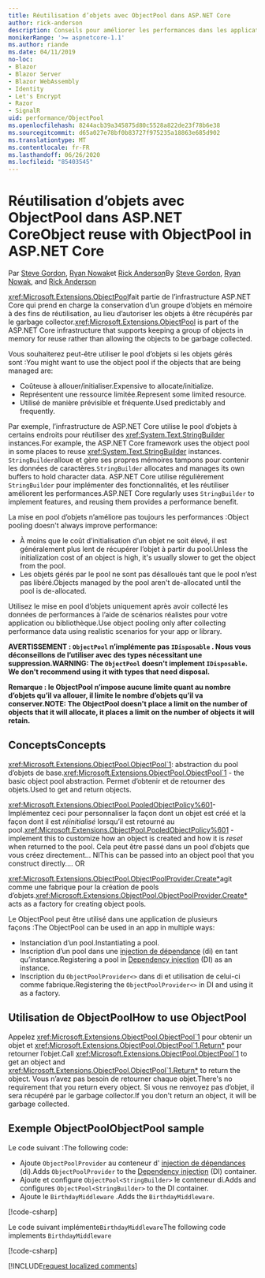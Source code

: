 ```yaml
---
title: Réutilisation d’objets avec ObjectPool dans ASP.NET Core
author: rick-anderson
description: Conseils pour améliorer les performances dans les applications de ASP.NET Core à l’aide de ObjectPool.
monikerRange: '>= aspnetcore-1.1'
ms.author: riande
ms.date: 04/11/2019
no-loc:
- Blazor
- Blazor Server
- Blazor WebAssembly
- Identity
- Let's Encrypt
- Razor
- SignalR
uid: performance/ObjectPool
ms.openlocfilehash: 8244acb39a345875d80c5528a822de23f78b6e38
ms.sourcegitcommit: d65a027e78bf0b83727f975235a18863e685d902
ms.translationtype: MT
ms.contentlocale: fr-FR
ms.lasthandoff: 06/26/2020
ms.locfileid: "85403545"
---
```

# <a name="object-reuse-with-objectpool-in-aspnet-core"></a><span data-ttu-id="de07f-103">Réutilisation d’objets avec ObjectPool dans ASP.NET Core</span><span class="sxs-lookup"><span data-stu-id="de07f-103">Object reuse with ObjectPool in ASP.NET Core</span></span>

<span data-ttu-id="de07f-104">Par [Steve Gordon](https://twitter.com/stevejgordon), [Ryan Nowak](https://github.com/rynowak)et [Rick Anderson](https://twitter.com/RickAndMSFT)</span><span class="sxs-lookup"><span data-stu-id="de07f-104">By [Steve Gordon](https://twitter.com/stevejgordon), [Ryan Nowak](https://github.com/rynowak), and [Rick Anderson](https://twitter.com/RickAndMSFT)</span></span>

<span data-ttu-id="de07f-105"><xref:Microsoft.Extensions.ObjectPool>fait partie de l’infrastructure ASP.NET Core qui prend en charge la conservation d’un groupe d’objets en mémoire à des fins de réutilisation, au lieu d’autoriser les objets à être récupérés par le garbage collector.</span><span class="sxs-lookup"><span data-stu-id="de07f-105"><xref:Microsoft.Extensions.ObjectPool> is part of the ASP.NET Core infrastructure that supports keeping a group of objects in memory for reuse rather than allowing the objects to be garbage collected.</span></span>

<span data-ttu-id="de07f-106">Vous souhaiterez peut-être utiliser le pool d’objets si les objets gérés sont :</span><span class="sxs-lookup"><span data-stu-id="de07f-106">You might want to use the object pool if the objects that are being managed are:</span></span>

- <span data-ttu-id="de07f-107">Coûteuse à allouer/initialiser.</span><span class="sxs-lookup"><span data-stu-id="de07f-107">Expensive to allocate/initialize.</span></span>
- <span data-ttu-id="de07f-108">Représentent une ressource limitée.</span><span class="sxs-lookup"><span data-stu-id="de07f-108">Represent some limited resource.</span></span>
- <span data-ttu-id="de07f-109">Utilisé de manière prévisible et fréquente.</span><span class="sxs-lookup"><span data-stu-id="de07f-109">Used predictably and frequently.</span></span>

<span data-ttu-id="de07f-110">Par exemple, l’infrastructure de ASP.NET Core utilise le pool d’objets à certains endroits pour réutiliser des <xref:System.Text.StringBuilder> instances.</span><span class="sxs-lookup"><span data-stu-id="de07f-110">For example, the ASP.NET Core framework uses the object pool in some places to reuse <xref:System.Text.StringBuilder> instances.</span></span> <span data-ttu-id="de07f-111">`StringBuilder`alloue et gère ses propres mémoires tampons pour contenir les données de caractères.</span><span class="sxs-lookup"><span data-stu-id="de07f-111">`StringBuilder` allocates and manages its own buffers to hold character data.</span></span> <span data-ttu-id="de07f-112">ASP.NET Core utilise régulièrement `StringBuilder` pour implémenter des fonctionnalités, et les réutiliser améliorent les performances.</span><span class="sxs-lookup"><span data-stu-id="de07f-112">ASP.NET Core regularly uses `StringBuilder` to implement features, and reusing them provides a performance benefit.</span></span>

<span data-ttu-id="de07f-113">La mise en pool d’objets n’améliore pas toujours les performances :</span><span class="sxs-lookup"><span data-stu-id="de07f-113">Object pooling doesn't always improve performance:</span></span>

- <span data-ttu-id="de07f-114">À moins que le coût d’initialisation d’un objet ne soit élevé, il est généralement plus lent de récupérer l’objet à partir du pool.</span><span class="sxs-lookup"><span data-stu-id="de07f-114">Unless the initialization cost of an object is high, it's usually slower to get the object from the pool.</span></span>
- <span data-ttu-id="de07f-115">Les objets gérés par le pool ne sont pas désalloués tant que le pool n’est pas libéré.</span><span class="sxs-lookup"><span data-stu-id="de07f-115">Objects managed by the pool aren't de-allocated until the pool is de-allocated.</span></span>

<span data-ttu-id="de07f-116">Utilisez le mise en pool d’objets uniquement après avoir collecté les données de performances à l’aide de scénarios réalistes pour votre application ou bibliothèque.</span><span class="sxs-lookup"><span data-stu-id="de07f-116">Use object pooling only after collecting performance data using realistic scenarios for your app or library.</span></span>

<span data-ttu-id="de07f-117">**AVERTISSEMENT : `ObjectPool` n’implémente pas `IDisposable` . Nous vous déconseillons de l’utiliser avec des types nécessitant une suppression.**</span><span class="sxs-lookup"><span data-stu-id="de07f-117">**WARNING: The `ObjectPool` doesn't implement `IDisposable`. We don't recommend using it with types that need disposal.**</span></span>

<span data-ttu-id="de07f-118">**Remarque : le ObjectPool n’impose aucune limite quant au nombre d’objets qu’il va allouer, il limite le nombre d’objets qu’il va conserver.**</span><span class="sxs-lookup"><span data-stu-id="de07f-118">**NOTE: The ObjectPool doesn't place a limit on the number of objects that it will allocate, it places a limit on the number of objects it will retain.**</span></span>

## <a name="concepts"></a><span data-ttu-id="de07f-119">Concepts</span><span class="sxs-lookup"><span data-stu-id="de07f-119">Concepts</span></span>

<span data-ttu-id="de07f-120"><xref:Microsoft.Extensions.ObjectPool.ObjectPool`1>: abstraction du pool d’objets de base.</span><span class="sxs-lookup"><span data-stu-id="de07f-120"><xref:Microsoft.Extensions.ObjectPool.ObjectPool`1> - the basic object pool abstraction.</span></span> <span data-ttu-id="de07f-121">Permet d’obtenir et de retourner des objets.</span><span class="sxs-lookup"><span data-stu-id="de07f-121">Used to get and return objects.</span></span>

<span data-ttu-id="de07f-122"><xref:Microsoft.Extensions.ObjectPool.PooledObjectPolicy%601>-Implémentez ceci pour personnaliser la façon dont un objet est créé et la façon dont il est *réinitialisé* lorsqu’il est retourné au pool.</span><span class="sxs-lookup"><span data-stu-id="de07f-122"><xref:Microsoft.Extensions.ObjectPool.PooledObjectPolicy%601> - implement this to customize how an object is created and how it is *reset* when returned to the pool.</span></span> <span data-ttu-id="de07f-123">Cela peut être passé dans un pool d’objets que vous créez directement... NI</span><span class="sxs-lookup"><span data-stu-id="de07f-123">This can be passed into an object pool that you construct directly.... OR</span></span>

<span data-ttu-id="de07f-124"><xref:Microsoft.Extensions.ObjectPool.ObjectPoolProvider.Create*>agit comme une fabrique pour la création de pools d’objets.</span><span class="sxs-lookup"><span data-stu-id="de07f-124"><xref:Microsoft.Extensions.ObjectPool.ObjectPoolProvider.Create*> acts as a factory for creating object pools.</span></span>
<!-- REview, there is no ObjectPoolProvider<T> -->

<span data-ttu-id="de07f-125">Le ObjectPool peut être utilisé dans une application de plusieurs façons :</span><span class="sxs-lookup"><span data-stu-id="de07f-125">The ObjectPool can be used in an app in multiple ways:</span></span>

* <span data-ttu-id="de07f-126">Instanciation d’un pool.</span><span class="sxs-lookup"><span data-stu-id="de07f-126">Instantiating a pool.</span></span>
* <span data-ttu-id="de07f-127">Inscription d’un pool dans une [injection de dépendance](xref:fundamentals/dependency-injection) (di) en tant qu’instance.</span><span class="sxs-lookup"><span data-stu-id="de07f-127">Registering a pool in [Dependency injection](xref:fundamentals/dependency-injection) (DI) as an instance.</span></span>
* <span data-ttu-id="de07f-128">Inscription du `ObjectPoolProvider<>` dans di et utilisation de celui-ci comme fabrique.</span><span class="sxs-lookup"><span data-stu-id="de07f-128">Registering the `ObjectPoolProvider<>` in DI and using it as a factory.</span></span>

## <a name="how-to-use-objectpool"></a><span data-ttu-id="de07f-129">Utilisation de ObjectPool</span><span class="sxs-lookup"><span data-stu-id="de07f-129">How to use ObjectPool</span></span>

<span data-ttu-id="de07f-130">Appelez <xref:Microsoft.Extensions.ObjectPool.ObjectPool`1> pour obtenir un objet et <xref:Microsoft.Extensions.ObjectPool.ObjectPool`1.Return*> pour retourner l’objet.</span><span class="sxs-lookup"><span data-stu-id="de07f-130">Call <xref:Microsoft.Extensions.ObjectPool.ObjectPool`1> to get an object and <xref:Microsoft.Extensions.ObjectPool.ObjectPool`1.Return*> to return the object.</span></span>  <span data-ttu-id="de07f-131">Vous n’avez pas besoin de retourner chaque objet.</span><span class="sxs-lookup"><span data-stu-id="de07f-131">There's no requirement that you return every object.</span></span> <span data-ttu-id="de07f-132">Si vous ne renvoyez pas d’objet, il sera récupéré par le garbage collector.</span><span class="sxs-lookup"><span data-stu-id="de07f-132">If you don't return an object, it will be garbage collected.</span></span>

## <a name="objectpool-sample"></a><span data-ttu-id="de07f-133">Exemple ObjectPool</span><span class="sxs-lookup"><span data-stu-id="de07f-133">ObjectPool sample</span></span>

<span data-ttu-id="de07f-134">Le code suivant :</span><span class="sxs-lookup"><span data-stu-id="de07f-134">The following code:</span></span>

* <span data-ttu-id="de07f-135">Ajoute `ObjectPoolProvider` au conteneur d' [injection de dépendances](xref:fundamentals/dependency-injection) (di).</span><span class="sxs-lookup"><span data-stu-id="de07f-135">Adds `ObjectPoolProvider` to the [Dependency injection](xref:fundamentals/dependency-injection) (DI) container.</span></span>
* <span data-ttu-id="de07f-136">Ajoute et configure `ObjectPool<StringBuilder>` le conteneur di.</span><span class="sxs-lookup"><span data-stu-id="de07f-136">Adds and configures `ObjectPool<StringBuilder>` to the DI container.</span></span>
* <span data-ttu-id="de07f-137">Ajoute le `BirthdayMiddleware` .</span><span class="sxs-lookup"><span data-stu-id="de07f-137">Adds the `BirthdayMiddleware`.</span></span>

[!code-csharp[](ObjectPool/ObjectPoolSample/Startup.cs?name=snippet)]

<span data-ttu-id="de07f-138">Le code suivant implémente`BirthdayMiddleware`</span><span class="sxs-lookup"><span data-stu-id="de07f-138">The following code implements `BirthdayMiddleware`</span></span>

[!code-csharp[](ObjectPool/ObjectPoolSample/BirthdayMiddleware.cs?name=snippet)]

[!INCLUDE[request localized comments](~/includes/code-comments-loc.md)]
